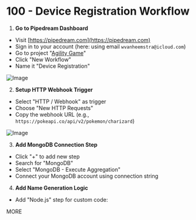# 100 - Device Registration Workflow

1. **Go to Pipedream Dashboard**
  - Visit [https://pipedream.com](https://pipedream.com)
  - Sign in to your account (here: using email ```wvanheemstra@icloud.com```)
  - Go to project "[Agility Game]()"
  - Click "New Workflow"
  - Name it "Device Registration"

![Image](https://github.com/user-attachments/assets/7fbb6688-942c-405e-85cc-8a16898de6fe)  

2. **Setup HTTP Webhook Trigger**
  - Select "HTTP / Webhook" as trigger
  - Choose "New HTTP Requests"
  - Copy the webhook URL (e.g., `https://pokeapi.co/api/v2/pokemon/charizard`)

![Image](https://github.com/user-attachments/assets/8c8a8820-6c57-4aab-886b-12a095d3f6b8)



3. **Add MongoDB Connection Step**
  - Click "+" to add new step
  - Search for "MongoDB"
  - Select "MongoDB - Execute Aggregation"
  - Connect your MongoDB account using connection string

4. **Add Name Generation Logic**
  - Add "Node.js" step for custom code:​​​​​​​​​​​​​​​​

MORE